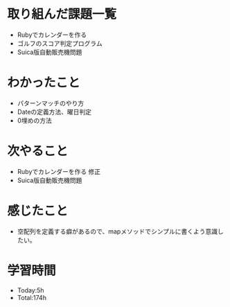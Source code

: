 # 取り組んだ課題一覧
- Rubyでカレンダーを作る
- ゴルフのスコア判定プログラム
- Suica版自動販売機問題

# わかったこと
- パターンマッチのやり方
- Dateの定義方法、曜日判定
- 0埋めの方法
   
# 次やること
- Rubyでカレンダーを作る 修正
- Suica版自動販売機問題

# 感じたこと
- 空配列を定義する癖があるので、mapメソッドでシンプルに書くよう意識したい。


# 学習時間
- Today:5h
- Total:174h
